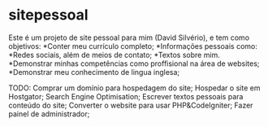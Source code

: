 # sitepessoal

Este é um projeto de site pessoal para mim (David Silvério), e tem como objetivos:
*Conter meu currículo completo;
*Informações pessoais como:
  *Redes sociais, além de meios de contato;
  *Textos sobre mim.
*Demonstrar minhas competências como proffisional na área de websites;
*Demonstrar meu conhecimento de lingua inglesa;

TODO:
Comprar um domínio para hospedagem do site;
Hospedar o site em Hostgator;
Search Engine Optimisation;
Escrever textos pessoais para conteúdo do site;
Converter o website para usar PHP&CodeIgniter;
Fazer painel de administrador;
